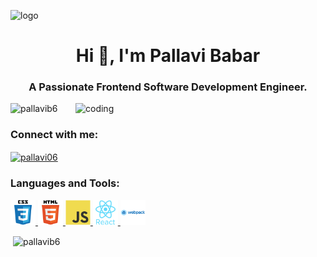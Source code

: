 ![logo](https://a-static.besthdwallpaper.com/space-stars-blue-galaxy-and-stars-wallpaper-1920x540-86311_70.jpg)
<h1 align="center">Hi 👋, I'm Pallavi Babar</h1>
<h3 align="center">A Passionate Frontend Software Development Engineer.</h3>
<img
  align="right"
  alt="coding"
  width="400"
  src="https://user-images.githubusercontent.com/55389276/140866485-8fb1c876-9a8f-4d6a-98dc-08c4981eaf70.gif"
/>
<p align="left">
  <img
    src="https://komarev.com/ghpvc/?username=pallavib6&label=Profile%20views&color=0e75b6&style=flat"
    alt="pallavib6"
  />
</p>

<h3 align="left">Connect with me:</h3>
<p align="left">
  <a href="https://linkedin.com/in/pallavi06" target="blank"
    ><img
      align="center"
      src="https://raw.githubusercontent.com/rahuldkjain/github-profile-readme-generator/master/src/images/icons/Social/linked-in-alt.svg"
      alt="pallavi06"
      height="30"
      width="40"
  /></a>
</p>

<h3 align="left">Languages and Tools:</h3>
<p align="left">
  <a href="https://www.w3schools.com/css/" target="_blank" rel="noreferrer">
    <img
      src="https://raw.githubusercontent.com/devicons/devicon/master/icons/css3/css3-original-wordmark.svg"
      alt="css3"
      width="40"
      height="40"
    />
  </a>
  <a href="https://www.w3.org/html/" target="_blank" rel="noreferrer">
    <img
      src="https://raw.githubusercontent.com/devicons/devicon/master/icons/html5/html5-original-wordmark.svg"
      alt="html5"
      width="40"
      height="40"
    />
  </a>
  <a
    href="https://developer.mozilla.org/en-US/docs/Web/JavaScript"
    target="_blank"
    rel="noreferrer"
  >
    <img
      src="https://raw.githubusercontent.com/devicons/devicon/master/icons/javascript/javascript-original.svg"
      alt="javascript"
      width="40"
      height="40"
    />
  </a>
  <a href="https://reactjs.org/" target="_blank" rel="noreferrer">
    <img
      src="https://raw.githubusercontent.com/devicons/devicon/master/icons/react/react-original-wordmark.svg"
      alt="react"
      width="40"
      height="40"
    />
  </a>
  <a href="https://webpack.js.org" target="_blank" rel="noreferrer">
    <img
      src="https://raw.githubusercontent.com/devicons/devicon/d00d0969292a6569d45b06d3f350f463a0107b0d/icons/webpack/webpack-original-wordmark.svg"
      alt="webpack"
      width="40"
      height="40"
    />
  </a>
</p>

<p>
  &nbsp;<img
    align="center"
    src="https://github-readme-stats.vercel.app/api?username=pallavib6&show_icons=true&locale=en"
    alt="pallavib6"
  />
</p>
